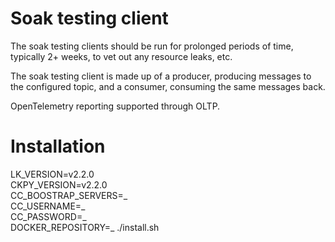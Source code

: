 # Soak testing client

The soak testing clients should be run for prolonged periods
of time, typically 2+ weeks, to vet out any resource leaks, etc.

The soak testing client is made up of a producer, producing messages to
the configured topic, and a consumer, consuming the same messages back.

OpenTelemetry reporting supported through OLTP.

# Installation

LK_VERSION=v2.2.0 \
CKPY_VERSION=v2.2.0 \
CC_BOOSTRAP_SERVERS=_ \
CC_USERNAME=_ \
CC_PASSWORD=_ \
DOCKER_REPOSITORY=_ ./install.sh

